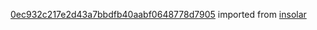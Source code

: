 [0ec932c217e2d43a7bbdfb40aabf0648778d7905](https://github.com/insolar/insolar/commit/0ec932c217e2d43a7bbdfb40aabf0648778d7905) imported from [insolar](https://github.com/insolar/insolar)
